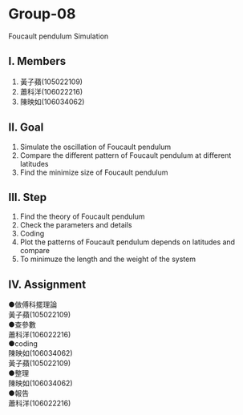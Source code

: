 # Group-08
Foucault pendulum Simulation

## I. Members
1. 黃子蘋(105022109) <br/>
2. 蕭科洋(106022216) <br/>
3. 陳映如(106034062) <br/>

## II. Goal
1. Simulate the oscillation of Foucault pendulum <br/>
2. Compare the different pattern of Foucault pendulum at different latitudes <br/>
3. Find the minimize size of Foucault pendulum <br/>

## III. Step
1. Find the theory of Foucault pendulum <br/>
2. Check the parameters and details <br/>
3. Coding <br/>
4. Plot the patterns of Foucault pendulum depends on latitudes and compare <br/>
5. To minimuze the length and the weight of the system <br/>

## IV. Assignment
●做傅科擺理論<br/>
  黃子蘋(105022109)<br/>
●查參數<br/>
  蕭科洋(106022216)<br/>
●coding<br/>
  陳映如(106034062)<br/>
  黃子蘋(105022109)<br/>
●整理<br/>
  陳映如(106034062)<br/>
●報告<br/>
  蕭科洋(106022216)<br/>
  
